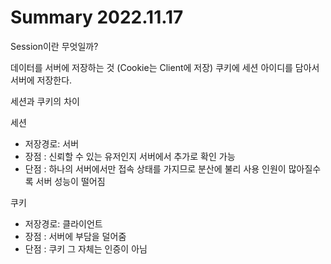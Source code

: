 # Summary 2022.11.17

Session이란 무엇일까?

데이터를 서버에 저장하는 것 (Cookie는 Client에 저장)
쿠키에 세션 아이디를 담아서 서버에 저장한다.

세션과 쿠키의 차이

세션 
- 저장경로: 서버  
- 장점   : 신뢰할 수 있는 유저인지 서버에서 추가로 확인 가능   
- 단점   : 하나의 서버에서만 접속 상태를 가지므로 분산에 불리 사용 인원이 많아질수록 서버 성능이 떨어짐 

쿠키
- 저장경로: 클라이언트
- 장점   : 서버에 부담을 덜어줌
- 단점   : 쿠키 그 자체는 인증이 아님
